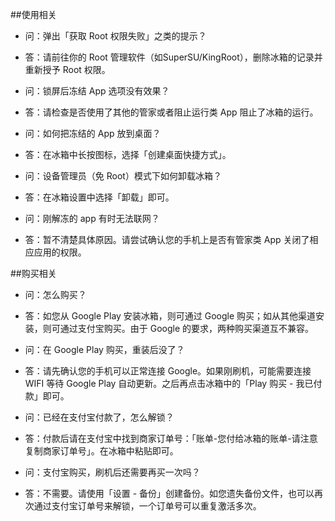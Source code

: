 ##使用相关

- 问：弹出「获取 Root 权限失败」之类的提示？
- 答：请前往你的 Root 管理软件（如SuperSU/KingRoot），删除冰箱的记录并重新授予 Root 权限。


- 问：锁屏后冻结 App 选项没有效果？
- 答：请检查是否使用了其他的管家或者阻止运行类 App 阻止了冰箱的运行。


- 问：如何把冻结的 App 放到桌面？
- 答：在冰箱中长按图标，选择「创建桌面快捷方式」。


- 问：设备管理员（免 Root）模式下如何卸载冰箱？
- 答：在冰箱设置中选择「卸载」即可。

- 问：刚解冻的 app 有时无法联网？
- 答：暂不清楚具体原因。请尝试确认您的手机上是否有管家类 App 关闭了相应应用的权限。

##购买相关

- 问：怎么购买？
- 答：如您从 Google Play 安装冰箱，则可通过 Google 购买；如从其他渠道安装，则可通过支付宝购买。由于 Google 的要求，两种购买渠道互不兼容。


- 问：在 Google Play 购买，重装后没了？
- 答：请先确认您的手机可以正常连接 Google。如果刚刷机，可能需要连接 WIFI 等待 Google Play 自动更新。之后再点击冰箱中的「Play 购买 - 我已付款」即可。


- 问：已经在支付宝付款了，怎么解锁？
- 答：付款后请在支付宝中找到商家订单号：「账单-您付给冰箱的账单-请注意复制商家订单号」。在冰箱中粘贴即可。


- 问：支付宝购买，刷机后还需要再买一次吗？
- 答：不需要。请使用「设置 - 备份」创建备份。如您遗失备份文件，也可以再次通过支付宝订单号来解锁，一个订单号可以重复激活多次。

